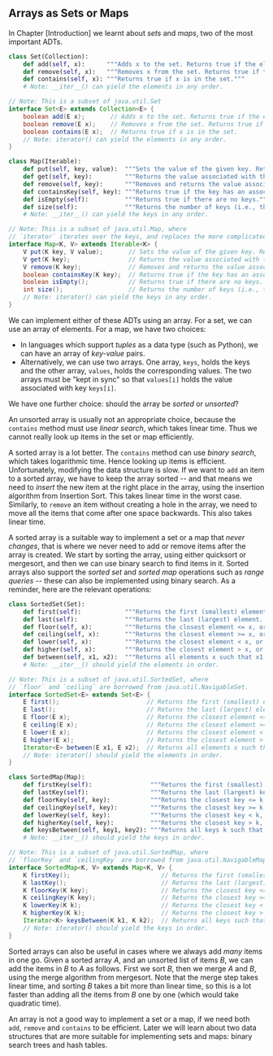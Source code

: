 
## Arrays as Sets or Maps

In Chapter [Introduction] we learnt about
*sets* and *maps*, two of the most important ADTs.

```python
class Set(Collection):
    def add(self, x):      """Adds x to the set. Returns true if the element wasn't already in the set."""
    def remove(self, x):   """Removes x from the set. Returns true if the element was in the set."""
    def contains(self, x): """Returns true if x is in the set."""
    # Note: __iter__() can yield the elements in any order.
```

```java
// Note: This is a subset of java.util.Set
interface Set<E> extends Collection<E> {
    boolean add(E x);       // Adds x to the set. Returns true if the element wasn't already in the set.
    boolean remove(E x);    // Removes x from the set. Returns true if the element was in the set.
    boolean contains(E x);  // Returns true if x is in the set.
    // Note: iterator() can yield the elements in any order.
}
```



```python
class Map(Iterable):
    def put(self, key, value):  """Sets the value of the given key. Returns the previous value, or None."""
    def get(self, key):         """Returns the value associated with the given key, or None if the key is not there."""
    def remove(self, key):      """Removes and returns the value associated with the given key, or None if there is no key."""
    def containsKey(self, key): """Returns true if the key has an associated value."""
    def isEmpty(self):          """Returns true if there are no keys."""
    def size(self):             """Returns the number of keys (i.e., the number of key/value pairs)."""
    # Note: __iter__() can yield the keys in any order.
```

```java
// Note: This is a subset of java.util.Map, where
// `iterator` iterates over the keys, and replaces the more complicated `keySet`.
interface Map<K, V> extends Iterable<K> {
    V put(K key, V value);       // Sets the value of the given key. Returns the previous value, or null.
    V get(K key);                // Returns the value associated with the given key, or null if the key is not there.
    V remove(K key);             // Removes and returns the value associated with the given key, or null if there is no key.
    boolean containsKey(K key);  // Returns true if the key has an associated value.
    boolean isEmpty();           // Returns true if there are no keys.
    int size();                  // Returns the number of keys (i.e., the number of key/value pairs).
    // Note: iterator() can yield the keys in any order.
}
```



We can implement either of these ADTs using an array. For a set, we can
use an array of elements. For a map, we have two choices:

-   In languages which support *tuples* as a data type (such as Python),
    we can have an array of *key-value* pairs.
-   Alternatively, we can use two arrays. One array, `keys`, holds the
    keys and the other array, `values`, holds the corresponding values.
    The two arrays must be "kept in sync" so that `values[i]` holds
    the value associated with key `keys[i]`.

We have one further choice: should the array be *sorted* or *unsorted*?

An unsorted array is usually not an appropriate choice, because the
`contains` method must use *linear search*, which takes linear time.
Thus we cannot really look up items in the set or map efficiently.

A sorted array is a lot better. The `contains` method can use *binary
search*, which takes logarithmic time. Hence looking up items is
efficient. Unfortunately, modifying the data structure is slow. If we
want to `add` an item to a sorted array, we have to keep the array
sorted -- and that means we need to *insert* the new item at the right
place in the array, using the insertion algorithm from Insertion Sort.
This takes linear time in the worst case. Similarly, to `remove` an item
without creating a hole in the array, we need to move all the items that
come after one space backwards. This also takes linear time.

A sorted array is a suitable way to implement a set or a map that *never
changes*, that is where we never need to add or remove items after the
array is created. We start by sorting the array, using either quicksort
or mergesort, and then we can use binary search to find items in it.
Sorted arrays also support the *sorted set* and *sorted map* operations
such as *range queries* -- these can also be implemented using binary
search. As a reminder, here are the relevant operations:

```python
class SortedSet(Set):
    def first(self):            """Returns the first (smallest) element. Raises an exception if the set is empty."""
    def last(self):             """Returns the last (largest) element. Raises an exception if the set is empty."""
    def floor(self, x):         """Returns the closest element <= x, or None if there is no such element."""
    def ceiling(self, x):       """Returns the closest element >= x, or None if there is no such element."""
    def lower(self, x):         """Returns the closest element < x, or None if there is no such element."""
    def higher(self, x):        """Returns the closest element > x, or None if there is no such element."""
    def between(self, x1, x2):  """Returns all elements x such that x1 <= x <= x2."""
    # Note: __iter__() should yield the elements in order.
```

```java
// Note: This is a subset of java.util.SortedSet, where
// `floor` and `ceiling` are borrowed from java.util.NavigableSet.
interface SortedSet<E> extends Set<E> {
    E first();                        // Returns the first (smallest) element. Raises an exception if the set is empty.
    E last();                         // Returns the last (largest) element. Raises an exception if the set is empty.
    E floor(E x);                     // Returns the closest element <= x, or null if there is no such element.
    E ceiling(E x);                   // Returns the closest element >= x, or null if there is no such element.
    E lower(E x);                     // Returns the closest element < x, or null if there is no such element.
    E higher(E x);                    // Returns the closest element > x, or null if there is no such element.
    Iterator<E> between(E x1, E x2);  // Returns all elements x such that x1 <= x <= x2.
    // Note: iterator() should yield the elements in order.
}
```



```python
class SortedMap(Map):
    def firstKey(self):                """Returns the first (smallest) key. Raises an exception if the map is empty."""
    def lastKey(self):                 """Returns the last (largest) key. Raises an exception if the map is empty."""
    def floorKey(self, key):           """Returns the closest key <= k, or None if there is no key."""
    def ceilingKey(self, key):         """Returns the closest key >= k, or None if there is no key."""
    def lowerKey(self, key):           """Returns the closest key < k, or None if there is no such element."""
    def higherKey(self, key):          """Returns the closest key > k, or None if there is no such element."""
    def keysBetween(self, key1, key2): """Returns all keys k such that k1 <= k <= k2."""
    # Note: __iter__() should yield the keys in order.
```

```java
// Note: This is a subset of java.util.SortedMap, where
// `floorKey` and `ceilingKey` are borrowed from java.util.NavigableMap.
interface SortedMap<K, V> extends Map<K, V> {
    K firstKey();                         // Returns the first (smallest) key. Raises an exception if the map is empty.
    K lastKey();                          // Returns the last (largest) key. Raises an exception if the map is empty.
    K floorKey(K key);                    // Returns the closest key <= k, or null if there is no key.
    K ceilingKey(K key);                  // Returns the closest key >= k, or null if there is no key.
    K lowerKey(K k);                      // Returns the closest key < k, or null if there is no such element.
    K higherKey(K k);                     // Returns the closest key > k, or null if there is no such element.
    Iterator<K> keysBetween(K k1, K k2);  // Returns all keys such that k1 <= k <= k2.
    // Note: iterator() should yield the keys in order.
}
```



Sorted arrays can also be useful in cases where we always add *many*
items in one go. Given a sorted array $A$, and an unsorted list of items
$B$, we can add the items in $B$ to $A$ as follows. First we sort $B$,
then we merge $A$ and $B$, using the merge algorithm from mergesort.
Note that the merge step takes linear time, and sorting $B$ takes a bit
more than linear time, so this is a lot faster than adding all the items
from $B$ one by one (which would take quadratic time).

An array is not a good way to implement a set or a map, if we need both
`add`, `remove` and `contains` to be efficient. Later we will learn
about two data structures that are more suitable for implementing sets
and maps: binary search trees and hash tables.
